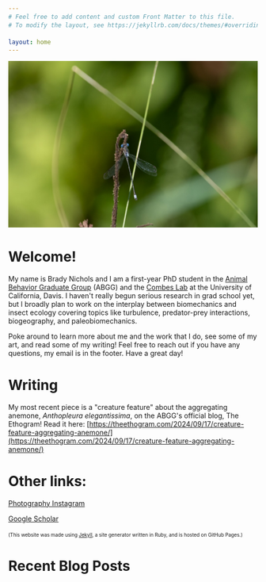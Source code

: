 ```yaml
---
# Feel free to add content and custom Front Matter to this file.
# To modify the layout, see https://jekyllrb.com/docs/themes/#overriding-theme-defaults

layout: home
---
```


<!-- &nbsp; -->

<div style="text-align: center;">
<img src="/images/damselfly.jpg" alt="Damselfly!" width="600"/>
<br>
</div>

# Welcome!

My name is Brady Nichols and I am a first-year PhD student in the [Animal Behavior Graduate Group](https://anb.ucdavis.edu/) (ABGG) and the [Combes Lab](https://combeslab.faculty.ucdavis.edu/) at the University of California, Davis. I haven't really begun serious research in grad school yet, but I broadly plan to work on the interplay between biomechanics and insect ecology covering topics like turbulence, predator-prey interactions, biogeography, and paleobiomechanics.

Poke around to learn more about me and the work that I do, see some of my art, and read some of my writing! Feel free to reach out if you have any questions, my email is in the footer. Have a great day!

# Writing
My most recent piece is a "creature feature" about the aggregating anemone, *Anthopleura elegantissima*, on the ABGG's official blog, The Ethogram! Read it here: [https://theethogram.com/2024/09/17/creature-feature-aggregating-anemone/](https://theethogram.com/2024/09/17/creature-feature-aggregating-anemone/)

# Other links:
[Photography Instagram](https://www.instagram.com/bradylarknichols)

[Google Scholar](https://scholar.google.com/citations?user=9vYd9d0AAAAJ&hl=en)


<span style="font-size:0.7em;">(This website was made using [Jekyll](https://jekyllrb.com/), a site generator written in Ruby, and is hosted on GitHub Pages.)</span>

# Recent Blog Posts